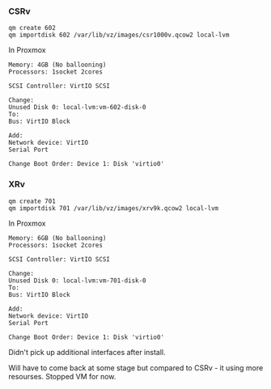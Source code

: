 
### CSRv

```
qm create 602
qm importdisk 602 /var/lib/vz/images/csr1000v.qcow2 local-lvm
```

In Proxmox 
```
Memory: 4GB (No ballooning)
Processors: 1socket 2cores

SCSI Controller: VirtIO SCSI

Change: 
Unused Disk 0: local-lvm:vm-602-disk-0
To:
Bus: VirtIO Block

Add:
Network device: VirtIO
Serial Port

Change Boot Order: Device 1: Disk 'virtio0'
```


### XRv

```
qm create 701
qm importdisk 701 /var/lib/vz/images/xrv9k.qcow2 local-lvm
```

In Proxmox 
```
Memory: 6GB (No ballooning)
Processors: 1socket 2cores

SCSI Controller: VirtIO SCSI

Change: 
Unused Disk 0: local-lvm:vm-701-disk-0
To:
Bus: VirtIO Block

Add:
Network device: VirtIO
Serial Port

Change Boot Order: Device 1: Disk 'virtio0'
```

Didn't pick up additional interfaces after install.  

Will have to come back at some stage but compared to CSRv - it using more resourses.  Stopped VM for now.
